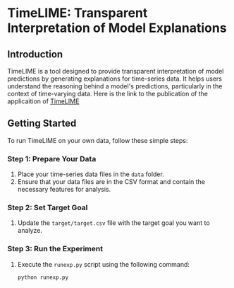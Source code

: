 # TimeLIME: Transparent Interpretation of Model Explanations

## Introduction

TimeLIME is a tool designed to provide transparent interpretation of model predictions by generating explanations for time-series data. It helps users understand the reasoning behind a model's predictions, particularly in the context of time-varying data. Here is the link to the publication of the applicaition of [TimeLIME](https://ieeexplore.ieee.org/stamp/stamp.jsp?tp=&arnumber=9371412)

## Getting Started

To run TimeLIME on your own data, follow these simple steps:

### Step 1: Prepare Your Data

1. Place your time-series data files in the `data` folder.
2. Ensure that your data files are in the CSV format and contain the necessary features for analysis.

### Step 2: Set Target Goal

1. Update the `target/target.csv` file with the target goal you want to analyze.

### Step 3: Run the Experiment

1. Execute the `runexp.py` script using the following command:
   ```bash
   python runexp.py
